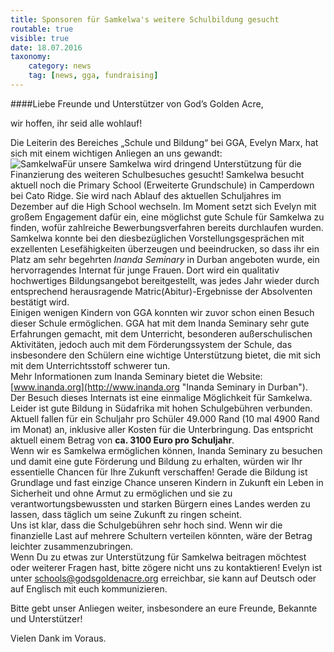 ```yaml
---
title: Sponsoren für Samkelwa's weitere Schulbildung gesucht
routable: true
visible: true
date: 18.07.2016
taxonomy:
    category: news
    tag: [news, gga, fundraising]
---
```


####Liebe Freunde und Unterstützer von God’s Golden Acre,   

wir hoffen, ihr seid alle wohlauf!   

Die Leiterin des Bereiches „Schule und Bildung“ bei GGA, Evelyn Marx, hat sich mit einem wichtigen Anliegen an uns gewandt:   
![Samkelwa](../images/samkelwa.png)Für unsere Samkelwa wird dringend Unterstützung für die Finanzierung des weiteren Schulbesuches gesucht!
Samkelwa besucht aktuell noch die Primary School (Erweiterte Grundschule) in Camperdown bei Cato Ridge. Sie wird nach Ablauf des aktuellen Schuljahres im Dezember auf die High School wechseln. Im Moment setzt sich Evelyn mit großem Engagement dafür ein, eine möglichst gute Schule für Samkelwa zu finden, wofür zahlreiche Bewerbungsverfahren bereits durchlaufen wurden.   
Samkelwa konnte bei den diesbezüglichen Vorstellungsgesprächen mit exzellenten Lesefähigkeiten überzeugen und beeindrucken, so dass ihr ein Platz am sehr begehrten _Inanda Seminary_ in Durban angeboten wurde, ein hervorragendes Internat für junge Frauen. Dort wird ein qualitativ hochwertiges Bildungsangebot bereitgestellt, was jedes Jahr wieder durch entsprechend herausragende Matric(Abitur)-Ergebnisse der Absolventen bestätigt wird.   
Einigen wenigen Kindern von GGA konnten wir zuvor schon einen Besuch dieser Schule ermöglichen. GGA hat mit dem Inanda Seminary sehr gute Erfahrungen gemacht, mit dem Unterricht, besonderen außerschulischen Aktivitäten, jedoch auch mit dem Förderungssystem der Schule, das insbesondere den Schülern eine wichtige Unterstützung bietet, die mit sich mit dem Unterrichtsstoff schwerer tun.   
Mehr Informationen zum Inanda Seminary bietet die Website: [www.inanda.org](http://www.inanda.org "Inanda Seminary in Durban").   
Der Besuch dieses Internats ist eine einmalige Möglichkeit für Samkelwa. Leider ist gute Bildung in Südafrika mit hohen Schulgebühren verbunden. Aktuell fallen für ein Schuljahr pro Schüler 49.000 Rand (10 mal 4900 Rand im Monat) an, inklusive aller Kosten für die Unterbringung. Das entspricht aktuell einem Betrag von **ca. 3100 Euro pro Schuljahr**.   
Wenn wir es Samkelwa ermöglichen können, Inanda Seminary zu besuchen und damit eine gute Förderung und Bildung zu erhalten, würden wir Ihr essentielle Chancen für Ihre Zukunft verschaffen! Gerade die Bildung ist Grundlage und fast einzige Chance unseren Kindern in Zukunft ein Leben in Sicherheit und ohne Armut zu ermöglichen und sie zu verantwortungsbewussten und starken Bürgern eines Landes werden zu lassen, dass täglich um seine Zukunft zu ringen scheint.   
Uns ist klar, dass die Schulgebühren sehr hoch sind. Wenn wir die finanzielle Last auf mehrere Schultern verteilen könnten, wäre der Betrag leichter zusammenzubringen.   
Wenn Du zu etwas zur Unterstützung für Samkelwa beitragen möchtest oder weiterer Fragen hast, bitte zögere nicht uns zu kontaktieren! Evelyn ist unter schools@godsgoldenacre.org erreichbar, sie kann auf Deutsch oder auf Englisch mit euch kommunizieren.    

Bitte gebt unser Anliegen weiter, insbesondere an eure Freunde, Bekannte und Unterstützer!   

Vielen Dank im Voraus.
